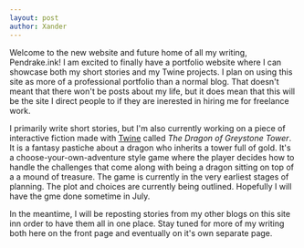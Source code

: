```yaml
---
layout: post
author: Xander
---
```

Welcome to the new website and future home of all my writing, Pendrake.ink! I am excited to finally have a portfolio website where I can showcase both my short stories and my Twine projects. I plan on using this site as more of a professional portfolio than a normal blog. That doesn't meant that there won't be posts about my life, but it does mean that this will be the site I direct people to if they are inerested in hiring me for freelance work. 
<!--more-->

I primarily write short stories, but I'm also currently working on a piece of interactive fiction made with [Twine](https://twinery.org/) called _The Dragon of Greystone Tower_. It is a fantasy pastiche about a dragon who inherits a tower full of gold. It's a choose-your-own-adventure style game where the player decides how to handle the challenges that come along with being a dragon sitting on top of a a mound of treasure. The game is currently in the very earliest stages of planning. The plot and choices are currently being outlined. Hopefully I will have the gme done sometime in July.

In the meantime, I will be reposting stories from my other blogs on this site inn order to have them all in one place. Stay tuned for more of my writing both here on the front page and eventually on it's own separate page.
